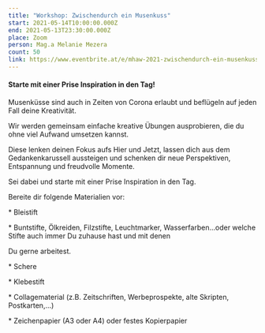 ```yaml
---
title: "Workshop: Zwischendurch ein Musenkuss"
start: 2021-05-14T10:00:00.000Z
end: 2021-05-13T23:30:00.000Z
place: Zoom
person: Mag.a Melanie Mezera
count: 50
link: https://www.eventbrite.at/e/mhaw-2021-zwischendurch-ein-musenkuss-tickets-152361514391?utm-medium=discovery&utm-campaign=social&utm-content=attendeeshare&aff=escb&utm-source=cp&utm-term=listing
---
```

#### Starte mit einer Prise Inspiration in den Tag!



Musenküsse sind auch in Zeiten von Corona erlaubt und beflügeln auf jeden Fall deine Kreativität.

Wir werden gemeinsam einfache kreative Übungen ausprobieren, die du ohne viel Aufwand umsetzen kannst.

Diese lenken deinen Fokus aufs Hier und Jetzt, lassen dich aus dem Gedankenkarussell aussteigen und schenken dir neue Perspektiven, Entspannung und freudvolle Momente.

Sei dabei und starte mit einer Prise Inspiration in den Tag.

Bereite dir folgende Materialien vor:

\* Bleistift

\* Buntstifte, Ölkreiden, Filzstifte, Leuchtmarker, Wasserfarben...oder welche Stifte auch immer Du zuhause hast und mit denen

  Du gerne arbeitest.

\* Schere

\* Klebestift

\* Collagematerial (z.B. Zeitschriften, Werbeprospekte, alte Skripten, Postkarten,...)

\* Zeichenpapier (A3 oder A4) oder festes Kopierpapier